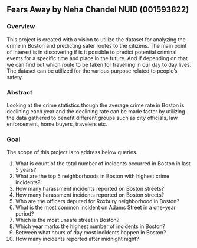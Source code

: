 ## Fears Away by Neha Chandel NUID (001593822)

### Overview

This project is created with a vision to utilize the dataset for analyzing the crime in Boston and predicting safer routes to the citizens. The main point of interest is in discovering if is it possible to predict potential criminal events for a specific time and place in the future. And if depending on that we can find out which route to be taken for travelling in our day to day lives. The dataset can be utilized for the various purpose related to people’s safety.

### Abstract

Looking at the crime statistics though the average crime rate in Boston is declining each year and the declining rate can be made faster by utilizing the data gathered to benefit different groups such as city officials, law enforcement, home buyers, travelers etc.

### Goal

The scope of this project is to address below queries.
1.	What is count of the total number of incidents occurred in Boston in last 5 years?
2.	What are the top 5 neighborhoods in Boston with highest crime incidents?
3.	How many harassment incidents reported on Boston streets? 
3.	How many harassment incidents reported on Boston streets? 
4.	Who are the officers deputed for Roxbury neighborhood in Boston?
5.	What is the most common incident on Adams Street in a one-year period?
6.	Which is the most unsafe street in Boston?
7.	Which year marks the highest number of incidents in Boston?
8.	Between what hours of day most incidents happen in Boston?
9.	How many incidents reported after midnight night?

